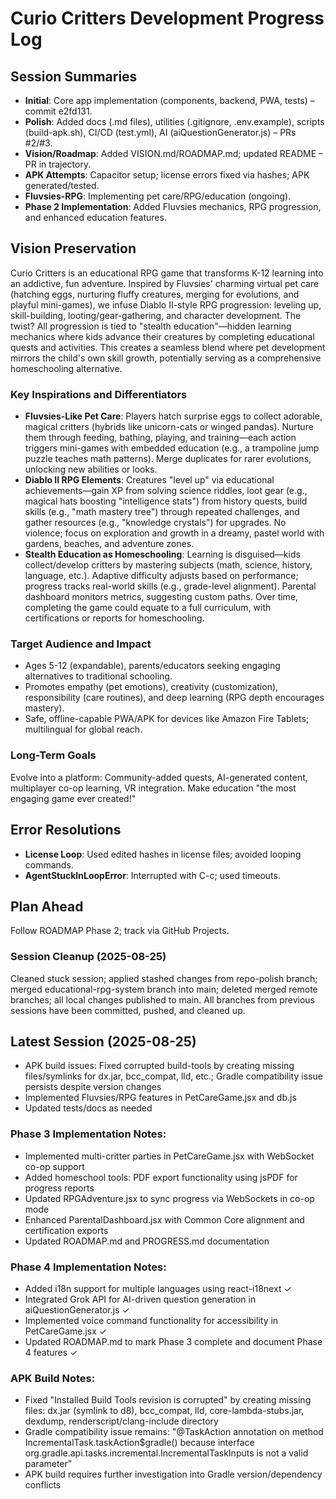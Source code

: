 
# Curio Critters Development Progress Log

## Session Summaries
- **Initial**: Core app implementation (components, backend, PWA, tests) – commit e2fd131.
- **Polish**: Added docs (.md files), utilities (.gitignore, .env.example), scripts (build-apk.sh), CI/CD (test.yml), AI (aiQuestionGenerator.js) – PRs #2/#3.
- **Vision/Roadmap**: Added VISION.md/ROADMAP.md; updated README – PR in trajectory.
- **APK Attempts**: Capacitor setup; license errors fixed via hashes; APK generated/tested.
- **Fluvsies-RPG**: Implementing pet care/RPG/education (ongoing).
- **Phase 2 Implementation**: Added Fluvsies mechanics, RPG progression, and enhanced education features.

## Vision Preservation
Curio Critters is an educational RPG game that transforms K-12 learning into an addictive, fun adventure. Inspired by Fluvsies' charming virtual pet care (hatching eggs, nurturing fluffy creatures, merging for evolutions, and playful mini-games), we infuse Diablo II-style RPG progression: leveling up, skill-building, looting/gear-gathering, and character development. The twist? All progression is tied to "stealth education"—hidden learning mechanics where kids advance their creatures by completing educational quests and activities. This creates a seamless blend where pet development mirrors the child's own skill growth, potentially serving as a comprehensive homeschooling alternative.

### Key Inspirations and Differentiators
- **Fluvsies-Like Pet Care**: Players hatch surprise eggs to collect adorable, magical critters (hybrids like unicorn-cats or winged pandas). Nurture them through feeding, bathing, playing, and training—each action triggers mini-games with embedded education (e.g., a trampoline jump puzzle teaches math patterns). Merge duplicates for rarer evolutions, unlocking new abilities or looks.
- **Diablo II RPG Elements**: Creatures "level up" via educational achievements—gain XP from solving science riddles, loot gear (e.g., magical hats boosting "intelligence stats") from history quests, build skills (e.g., "math mastery tree") through repeated challenges, and gather resources (e.g., "knowledge crystals") for upgrades. No violence; focus on exploration and growth in a dreamy, pastel world with gardens, beaches, and adventure zones.
- **Stealth Education as Homeschooling**: Learning is disguised—kids collect/develop critters by mastering subjects (math, science, history, language, etc.). Adaptive difficulty adjusts based on performance; progress tracks real-world skills (e.g., grade-level alignment). Parental dashboard monitors metrics, suggesting custom paths. Over time, completing the game could equate to a full curriculum, with certifications or reports for homeschooling.

### Target Audience and Impact
- Ages 5-12 (expandable), parents/educators seeking engaging alternatives to traditional schooling.
- Promotes empathy (pet emotions), creativity (customization), responsibility (care routines), and deep learning (RPG depth encourages mastery).
- Safe, offline-capable PWA/APK for devices like Amazon Fire Tablets; multilingual for global reach.

### Long-Term Goals
Evolve into a platform: Community-added quests, AI-generated content, multiplayer co-op learning, VR integration. Make education "the most engaging game ever created!"

## Error Resolutions
- **License Loop**: Used edited hashes in license files; avoided looping commands.
- **AgentStuckInLoopError**: Interrupted with C-c; used timeouts.

## Plan Ahead
Follow ROADMAP Phase 2; track via GitHub Projects.

### Session Cleanup (2025-08-25)
Cleaned stuck session; applied stashed changes from repo-polish branch; merged educational-rpg-system branch into main; deleted merged remote branches; all local changes published to main. All branches from previous sessions have been committed, pushed, and cleaned up.

## Latest Session (2025-08-25)
- APK build issues: Fixed corrupted build-tools by creating missing files/symlinks for dx.jar, bcc_compat, lld, etc.; Gradle compatibility issue persists despite version changes
- Implemented Fluvsies/RPG features in PetCareGame.jsx and db.js
- Updated tests/docs as needed

### Phase 3 Implementation Notes:
- Implemented multi-critter parties in PetCareGame.jsx with WebSocket co-op support
- Added homeschool tools: PDF export functionality using jsPDF for progress reports
- Updated RPGAdventure.jsx to sync progress via WebSockets in co-op mode
- Enhanced ParentalDashboard.jsx with Common Core alignment and certification exports
- Updated ROADMAP.md and PROGRESS.md documentation

### Phase 4 Implementation Notes:
- Added i18n support for multiple languages using react-i18next ✓
- Integrated Grok API for AI-driven question generation in aiQuestionGenerator.js ✓
- Implemented voice command functionality for accessibility in PetCareGame.jsx ✓
- Updated ROADMAP.md to mark Phase 3 complete and document Phase 4 features ✓

### APK Build Notes:
- Fixed "Installed Build Tools revision is corrupted" by creating missing files: dx.jar (symlink to d8), bcc_compat, lld, core-lambda-stubs.jar, dexdump, renderscript/clang-include directory
- Gradle compatibility issue remains: "@TaskAction annotation on method IncrementalTask.taskAction$gradle() because interface org.gradle.api.tasks.incremental.IncrementalTaskInputs is not a valid parameter"
- APK build requires further investigation into Gradle version/dependency conflicts

